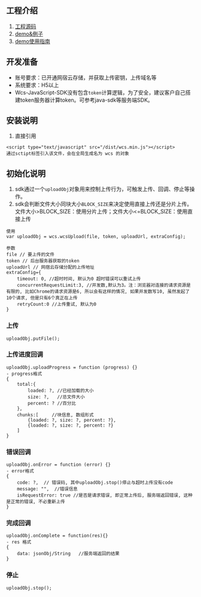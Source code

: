 ## 工程介绍
1. [工程源码](https://github.com/Wangsu-Cloud-Storage/wcs-js-sdk/tree/master/src)
2. [demo&例子](https://github.com/Wangsu-Cloud-Storage/wcs-js-sdk/tree/master/test/demo1)
3. [demo使用指南](https://github.com/Wangsu-Cloud-Storage/wcs-js-sdk/tree/master/demo使用指南.md)

## 开发准备
* 账号要求：已开通网宿云存储，并获取上传密钥，上传域名等
* 系统要求：H5以上
* Wcs-JavaScript-SDK没有包含`token`计算逻辑，为了安全，建议客户自己搭建token服务器计算token。可参考java-sdk等服务端SDK。

## 安装说明
1. 直接引用
```
<script type="text/javascript" src="/dist/wcs.min.js"></script>
通过sctipt标签引入该文件，会在全局生成名为 wcs 的对象
```

## 初始化说明
1. sdk通过一个`uploadObj`对象用来控制上传行为，可触发上传、回调、停止等操作。
2. sdk会判断文件大小同块大小`BLOCK_SIZE`来决定使用直接上传还是分片上传。文件大小>BLOCK_SIZE：使用分片上传；文件大小<=BLOCK_SIZE：使用直接上传
```
使用
var uploadObj = wcs.wcsUpload(file, token, uploadUrl, extraConfig);

参数
file // 要上传的文件
token // 后台服务器获取的token
uploadUrl // 网宿云存储分配的上传地址
extraConfig={
    timeout: 0, //超时时间, 默认为0 超时错误可以重试上传
    concurrentRequestLimit:3, //并发数,默认为3。注：浏览器对连接的请求资源是有限的, 比如Chrome的请求资源是6, 所以会有这样的情况, 如果并发数写10, 虽然发起了10个请求, 但是只有6个真正在上传
    retryCount:0 //上传重试, 默认为0
}
```

### 上传
```
uploadObj.putFile();
```

### 上传进度回调
```
uploadObj.uploadProgress = function (progress) {}
- progress格式
{
    total:{
        loaded: ?, //已经加载的大小
        size: ?,   //总文件大小
        percent: ? //百分比
    },
    chunks:[     //块信息, 数组形式
        {loaded: ?, size: ?, percent: ?},
        {loaded: ?, size: ?, percent: ?}
    ]
}
```

### 错误回调
```
uploadObj.onError = function (error) {}
- error格式
{
    code: ?,  // 错误码, 其中uploadObj.stop()停止与超时上传没有code
    message: "",  //错误信息
    isRequestError: true //是否是请求错误, 即正常上传后, 服务端返回错误, 这种是正常的错误, 不必重新上传
}
```

### 完成回调
```
uploadObj.onComplete = function(res){}
- res 格式
{
    data: jsonObj/String   //服务端返回的结果
}
```

### 停止
```
uploadObj.stop();
```

